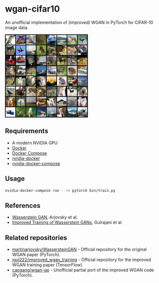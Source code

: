 # wgan-cifar10

An unofficial implementation of (improved) WGAN in PyTorch for CIFAR-10 image
data.

![Generated CIFAR-10 samples](/docs/samples.png)

## Requirements

* A modern NVIDIA GPU
* [Docker](https://docs.docker.com/engine/installation/)
* [Docker Compose](https://docs.docker.com/compose/install/)
* [nvidia-docker](https://github.com/NVIDIA/nvidia-docker/wiki/Installation)
* [nvidia-docker-compose](https://github.com/eywalker/nvidia-docker-compose)

## Usage

```sh
nvidia-docker-compose run --rm pytorch bin/train.py
```

## References

* [Wasserstein GAN](https://arxiv.org/abs/1701.07875), Arjovsky et al.
* [Improved Training of Wasserstein GANs](https://arxiv.org/abs/1704.00028),
  Gulrajani et al.

## Related repositories

* [martinarjovsky/WassersteinGAN](https://github.com/martinarjovsky/WassersteinGAN) -
  Official repository for the original WGAN paper (PyTorch).
* [igul222/improved_wgan_training](https://github.com/igul222/improved_wgan_training) -
  Official repository for the improved WGAN training paper (TensorFlow).
* [caogang/wgan-gp](https://github.com/caogang/wgan-gp) - Unofficial partial
  port of the improved WGAN code (PyTorch).
